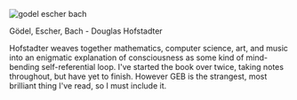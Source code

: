 <img src="../../public/images/book_covers/geb.jpg" id="cover" alt="godel escher bach"/>
<p id="title">Gödel, Escher, Bach - Douglas Hofstadter</p>

Hofstadter weaves together mathematics, computer science, art, and music into an enigmatic explanation of consciousness as some kind of mind-bending self-referential loop.
I've started the book over twice, taking notes throughout, but have yet to finish. 
However GEB is the strangest, most brilliant thing I've read, so I must include it.
